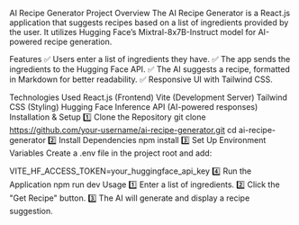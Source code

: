 AI Recipe Generator
Project Overview
The AI Recipe Generator is a React.js application that suggests recipes based on a list of ingredients provided by the user. It utilizes Hugging Face’s Mixtral-8x7B-Instruct model for AI-powered recipe generation.

Features
✅ Users enter a list of ingredients they have.
✅ The app sends the ingredients to the Hugging Face API.
✅ The AI suggests a recipe, formatted in Markdown for better readability.
✅ Responsive UI with Tailwind CSS.

Technologies Used
React.js (Frontend)
Vite (Development Server)
Tailwind CSS (Styling)
Hugging Face Inference API (AI-powered responses)
Installation & Setup
1️⃣ Clone the Repository
git clone https://github.com/your-username/ai-recipe-generator.git
cd ai-recipe-generator
2️⃣ Install Dependencies
npm install
3️⃣ Set Up Environment Variables
Create a .env file in the project root and add:

VITE_HF_ACCESS_TOKEN=your_huggingface_api_key
4️⃣ Run the Application
npm run dev
Usage
1️⃣ Enter a list of ingredients.
2️⃣ Click the "Get Recipe" button.
3️⃣ The AI will generate and display a recipe suggestion.